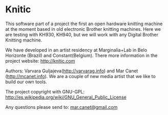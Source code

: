 Knitic
======

This software part of a project the first an open hardware knitting machine at the moment based in old electronic Brother knitting machines. 
Here we are testing with KH930, KH940, but we will work with any Digital Brother Knitting machine. 

We have developed in an artist residency at Marginalia+Lab in Belo Horizonte (Brazil) and Constant(Belgium). 
There more information in the project website: http://knitic.com

Authors: Varvara Guljajeva(http://varvarag.info) and Mar Canet (http://mcanet.info). We are a couple of new media artist that we like to build our own tools.


The project copyright with GNU-GPL: http://es.wikipedia.org/wiki/GNU_General_Public_License

Any questions please send to: mar.canet@gmail.com

